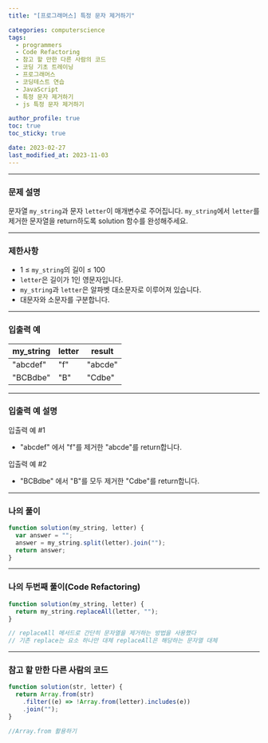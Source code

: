 ```yaml
---
title: "[프로그래머스] 특정 문자 제거하기"

categories: computerscience
tags:
  - programmers
  - Code Refactoring
  - 참고 할 만한 다른 사람의 코드
  - 코딩 기초 트레이닝
  - 프로그래머스
  - 코딩테스트 연습
  - JavaScript
  - 특정 문자 제거하기
  - js 특정 문자 제거하기

author_profile: true
toc: true
toc_sticky: true

date: 2023-02-27
last_modified_at: 2023-11-03
---
```


---

### 문제 설명

문자열 `my_string`과 문자 `letter`이 매개변수로 주어집니다. `my_string`에서 `letter`를 제거한 문자열을 return하도록 solution 함수를 완성해주세요.

---

### 제한사항

- 1 ≤ `my_string`의 길이 ≤ 100
- `letter`은 길이가 1인 영문자입니다.
- `my_string`과 `letter`은 알파벳 대소문자로 이루어져 있습니다.
- 대문자와 소문자를 구분합니다.

---

### 입출력 예

| my_string | letter | result  |
| --------- | ------ | ------- |
| "abcdef"  | "f"    | "abcde" |
| "BCBdbe"  | "B"    | "Cdbe"  |

---

### 입출력 예 설명

입출력 예 #1

- "abcdef" 에서 "f"를 제거한 "abcde"를 return합니다.

입출력 예 #2

- "BCBdbe" 에서 "B"를 모두 제거한 "Cdbe"를 return합니다.

---

### 나의 풀이

```jsx
function solution(my_string, letter) {
  var answer = "";
  answer = my_string.split(letter).join("");
  return answer;
}
```

---

### 나의 두번째 풀이(Code Refactoring)

```jsx
function solution(my_string, letter) {
  return my_string.replaceAll(letter, "");
}

// replaceAll 메서드로 간단히 문자열을 제거하는 방법을 사용했다
// 기존 replace는 요소 하나만 대체 replaceAll은 해당하는 문자열 대체
```

---

### 참고 할 만한 다른 사람의 코드

```jsx
function solution(str, letter) {
  return Array.from(str)
    .filter((e) => !Array.from(letter).includes(e))
    .join("");
}

//Array.from 활용하기
```
